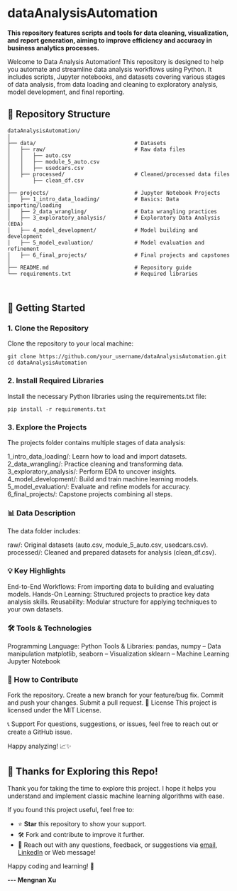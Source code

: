 # dataAnalysisAutomation
__This repository features scripts and tools for data cleaning, visualization, and report generation, aiming to improve efficiency and accuracy in business analytics processes.__


Welcome to Data Analysis Automation! This repository is designed to help you automate and streamline data analysis workflows using Python. It includes scripts, Jupyter notebooks, and datasets covering various stages of data analysis, from data loading and cleaning to exploratory analysis, model development, and final reporting.

## 📂 Repository Structure

```
dataAnalysisAutomation/
│
├── data/                               # Datasets
│   ├── raw/                            # Raw data files
│   │   ├── auto.csv
│   │   ├── module_5_auto.csv
│   │   ├── usedcars.csv
│   ├── processed/                      # Cleaned/processed data files
│       ├── clean_df.csv
│
├── projects/                           # Jupyter Notebook Projects
│   ├── 1_intro_data_loading/           # Basics: Data importing/loading
│   ├── 2_data_wrangling/               # Data wrangling practices
│   ├── 3_exploratory_analysis/         # Exploratory Data Analysis (EDA)
│   ├── 4_model_development/            # Model building and development
│   ├── 5_model_evaluation/             # Model evaluation and refinement
│   ├── 6_final_projects/               # Final projects and capstones
│
├── README.md                           # Repository guide
└── requirements.txt                    # Required libraries



```


## 🚀 Getting Started
### 1. Clone the Repository
Clone the repository to your local machine:

```
git clone https://github.com/your_username/dataAnalysisAutomation.git
cd dataAnalysisAutomation
```


### 2. Install Required Libraries
Install the necessary Python libraries using the requirements.txt file:

 
```pip install -r requirements.txt```
### 3. Explore the Projects
The projects folder contains multiple stages of data analysis:

1_intro_data_loading/: Learn how to load and import datasets.
2_data_wrangling/: Practice cleaning and transforming data.
3_exploratory_analysis/: Perform EDA to uncover insights.
4_model_development/: Build and train machine learning models.
5_model_evaluation/: Evaluate and refine models for accuracy.
6_final_projects/: Capstone projects combining all steps.
### 📊 Data Description
The data folder includes:

raw/: Original datasets (auto.csv, module_5_auto.csv, usedcars.csv).
processed/: Cleaned and prepared datasets for analysis (clean_df.csv).
### 💡 Key Highlights
End-to-End Workflows: From importing data to building and evaluating models.
Hands-On Learning: Structured projects to practice key data analysis skills.
Reusability: Modular structure for applying techniques to your own datasets.
### 🛠️ Tools & Technologies
Programming Language: Python
Tools & Libraries:
pandas, numpy – Data manipulation
matplotlib, seaborn – Visualization
sklearn – Machine Learning
Jupyter Notebook
### 🧩 How to Contribute
Fork the repository.
Create a new branch for your feature/bug fix.
Commit and push your changes.
Submit a pull request.
📄 License
This project is licensed under the MIT License.

📞 Support
For questions, suggestions, or issues, feel free to reach out or create a GitHub issue.

Happy analyzing! 📈✨




## 🎉 Thanks for Exploring this Repo!  

Thank you for taking the time to explore this project. I hope it helps you understand and implement classic machine learning algorithms with ease.  

If you found this project useful, feel free to:  
- ⭐ **Star** this repository to show your support.  
- 🛠️ Fork and contribute to improve it further.  
- 💬 Reach out with any questions, feedback, or suggestions via [email](mengnanxu2333@gmail.com), [LinkedIn](www.linkedin.com/in/isobelxu) or Web message!  

Happy coding and learning! 🚀  

**--- Mengnan Xu**
